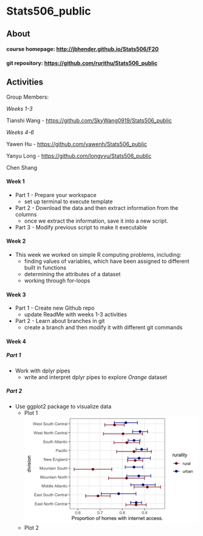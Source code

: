 # Stats506_public

## About 

#### course homepage: http://jbhender.github.io/Stats506/F20
#### git repository: https://github.com/rurithu/Stats506_public

## Activities 
Group Members: 

*Weeks 1-3*

Tianshi Wang - https://github.com/SkyWang0919/Stats506_public

*Weeks 4-6*

Yawen Hu - https://github.com/yawenh/Stats506_public

Yanyu Long - https://github.com/longyyu/Stats506_public

Chen Shang 

#### Week 1 
* Part 1 - Prepare your workspace 
  + set up terminal to execute template 
* Part 2 - Download the data and then extract information from the columns 
  + once we extract the information, save it into a new script.
* Part 3 - Modify previous script to make it executable 
#### Week 2 
* This week we worked on simple R computing problems, including: 
  + finding values of variables, which have been assigned to different built in functions 
  + determining the attributes of a dataset 
  + working through for-loops
#### Week 3 
* Part 1 - Create new Github repo 
  + update ReadMe with weeks 1-3 activities 
* Part 2 - Learn about branches in git 
  + create a branch and then modify it with different git commands
#### Week 4 
##### Part 1
* Work with dplyr pipes 
  + write and interpret dplyr pipes to explore _Orange_ dataset 
##### Part 2
* Use ggplot2 package to visualize data 
  + Plot 1 
  ![q1](activities/week4/plot1w4.png)
  + Plot 2 
  
